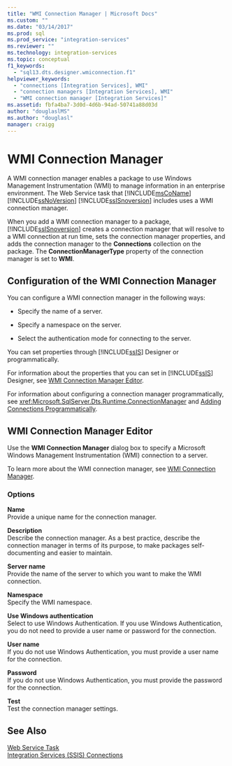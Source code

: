 ```yaml
---
title: "WMI Connection Manager | Microsoft Docs"
ms.custom: ""
ms.date: "03/14/2017"
ms.prod: sql
ms.prod_service: "integration-services"
ms.reviewer: ""
ms.technology: integration-services
ms.topic: conceptual
f1_keywords: 
  - "sql13.dts.designer.wmiconnection.f1"
helpviewer_keywords: 
  - "connections [Integration Services], WMI"
  - "connection managers [Integration Services], WMI"
  - "WMI connection manager [Integration Services]"
ms.assetid: fbfa4ba7-3d0d-4d6b-94ad-50741a88d03d
author: "douglaslMS"
ms.author: "douglasl"
manager: craigg
---
```

# WMI Connection Manager
  A WMI connection manager enables a package to use Windows Management Instrumentation (WMI) to manage information in an enterprise environment. The Web Service task that [!INCLUDE[msCoName](../../includes/msconame-md.md)] [!INCLUDE[ssNoVersion](../../includes/ssnoversion-md.md)] [!INCLUDE[ssISnoversion](../../includes/ssisnoversion-md.md)] includes uses a WMI connection manager.  
  
 When you add a WMI connection manager to a package, [!INCLUDE[ssISnoversion](../../includes/ssisnoversion-md.md)] creates a connection manager that will resolve to a WMI connection at run time, sets the connection manager properties, and adds the connection manager to the **Connections** collection on the package. The **ConnectionManagerType** property of the connection manager is set to **WMI**.  
  
## Configuration of the WMI Connection Manager  
 You can configure a WMI connection manager in the following ways:  
  
-   Specify the name of a server.  
  
-   Specify a namespace on the server.  
  
-   Select the authentication mode for connecting to the server.  
  
 You can set properties through [!INCLUDE[ssIS](../../includes/ssis-md.md)] Designer or programmatically.  
  
 For information about the properties that you can set in [!INCLUDE[ssIS](../../includes/ssis-md.md)] Designer, see [WMI Connection Manager Editor](../../integration-services/connection-manager/wmi-connection-manager-editor.md).  
  
 For information about configuring a connection manager programmatically, see <xref:Microsoft.SqlServer.Dts.Runtime.ConnectionManager> and [Adding Connections Programmatically](../../integration-services/building-packages-programmatically/adding-connections-programmatically.md).  
  
## WMI Connection Manager Editor
  Use the **WMI Connection Manager** dialog box to specify a Microsoft Windows Management Instrumentation (WMI) connection to a server.  
  
 To learn more about the WMI connection manager, see [WMI Connection Manager](../../integration-services/connection-manager/wmi-connection-manager.md).  
  
### Options  
 **Name**  
 Provide a unique name for the connection manager.  
  
 **Description**  
 Describe the connection manager. As a best practice, describe the connection manager in terms of its purpose, to make packages self-documenting and easier to maintain.  
  
 **Server name**  
 Provide the name of the server to which you want to make the WMI connection.  
  
 **Namespace**  
 Specify the WMI namespace.  
  
 **Use Windows authentication**  
 Select to use Windows Authentication. If you use Windows Authentication, you do not need to provide a user name or password for the connection.  
  
 **User name**  
 If you do not use Windows Authentication, you must provide a user name for the connection.  
  
 **Password**  
 If you do not use Windows Authentication, you must provide the password for the connection.  
  
 **Test**  
 Test the connection manager settings.  
  
## See Also  
 [Web Service Task](../../integration-services/control-flow/web-service-task.md)   
 [Integration Services &#40;SSIS&#41; Connections](../../integration-services/connection-manager/integration-services-ssis-connections.md)  
